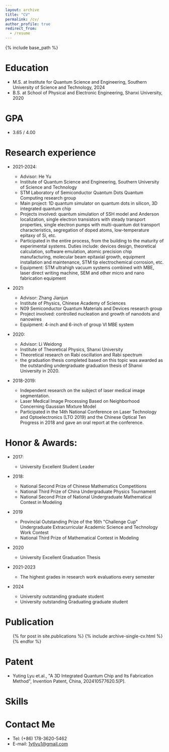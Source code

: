 ```yaml
---
layout: archive
title: "CV"
permalink: /cv/
author_profile: true
redirect_from:
  - /resume
---
```


{% include base_path %}

Education
======
* M.S. at Institute for Quantum Science and Engineering, Southern University of Science and Technology, 2024
* B.S. at School of Physical and Electronic Engineering, Shanxi University, 2020

GPA
======
* 3.65 / 4.00

Research experience
======
* 2021-2024: 
  * Advisor: He Yu
  * Institute of Quantum Science and Engineering, Southern University of Science and Technology
  * STM Laboratory of Semiconductor Quantum Dots Quantum Computing research group
  * Main project: 1D quantum simulator on quantum dots in silicon, 3D integrated quantum chip
  * Projects involved: quantum simulation of SSH model and Anderson localization, single electron transistors with steady transport properties, single electron pumps with multi-quantum dot transport characteristics, segregation of doped atoms, low-temperature epitaxy of Si, etc.
  * Participated in the entire process, from the building to the maturity of experimental systems. Duties include: devices design, theoretical calculation, software emulation, atomic precision chip manufacturing, molecular beam epitaxial growth, equipment installation and maintenance, STM tip electrochemical corrosion, etc.
  * Equipment: STM ultrahigh vacuum systems combined with MBE, laser direct writing machine, SEM and other micro and nano fabrication equipment

* 2021: 
  * Advisor: Zhang Jianjun
  * Institute of Physics, Chinese Academy of Sciences
  * N09 Semiconductor Quantum Materials and Devices research group
  * Project involved: controlled nucleation and growth of nanodots and nanowires
  * Equipment: 4-inch and 6-inch of group VI MBE system

* 2020:
  * Advisor: Li Weidong
  * Institute of Theoretical Physics, Shanxi University
  * Theoretical research on Rabi oscillation and Rabi spectrum
  * the graduation thesis completed based on this topic was awarded as the outstanding undergraduate graduation thesis of Shanxi University in 2020.
    
* 2018-2019:
  * Independent research on the subject of laser medical image segmentation.
  * Laser Medical Image Processing Based on Neighborhood Concerning Gaussian Mixture Model
  * Participated in the 14th National Conference on Laser Technology and Optoelectronics (LTO 2019) and the Chinese Optical Ten Progress in 2018 and gave an oral report at the conference.

Honor & Awards:
======
* 2017:
  * University Excellent Student Leader
   
* 2018:
  * National Second Prize of Chinese Mathematics Competitions 
  * National Third Prize of China Undergraduate Physics Tournament 
  * National Second Prize of National Undergraduate Mathematical Contest in Modeling
    
* 2019
  * Provincial Outstanding Prize of the 16th "Challenge Cup" Undergraduate Extracurricular Academic Science and Technology Work Contest
  * National Third Prize of Mathematical Contest in Modeling
    
* 2020
  * University Excellent Graduation Thesis
    
* 2021-2023
  * The highest grades in research work evaluations every semester
 
* 2024
  * University outstanding graduate student
  * University outstanding Graduating graduate student
    
Publication
======
  <ul>{% for post in site.publications %}
    {% include archive-single-cv.html %}
  {% endfor %}</ul>

Patent
======
* Yuting Lyu et.al., "A 3D Integrated Quantum Chip and Its Fabrication Method", Invention Patent, China, 202410577620.5[P].

Skills
======

  
Contact Me
======
* Tel: (+86) 178-3620-5462 
* E-mail: 1ytlyu1@gmail.com
